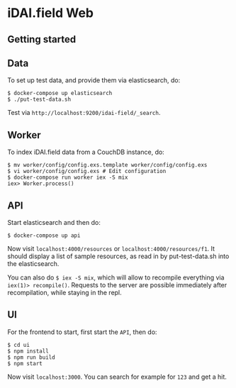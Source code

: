 # iDAI.field Web

## Getting started

## Data

To set up test data, and provide them via elasticsearch, do:

```
$ docker-compose up elasticsearch
$ ./put-test-data.sh
```

Test via `http://localhost:9200/idai-field/_search`.

## Worker

To index iDAI.field data from a CouchDB instance, do:

```
$ mv worker/config/config.exs.template worker/config/config.exs
$ vi worker/config/config.exs # Edit configuration
$ docker-compose run worker iex -S mix
iex> Worker.process()
```

## API

Start elasticsearch and then do:

```
$ docker-compose up api
```

Now visit `localhost:4000/resources` or `localhost:4000/resources/f1`. It should display a list of sample
resources, as read in by put-test-data.sh into the elasticsearch.

You can also do `$ iex -S mix`, which will allow to recompile everything via `iex(1)> recompile()`. Requests to 
the server are possible immediately after recompilation, while staying in the repl. 

## UI

For the frontend to start, first start the `API`, then do:

```
$ cd ui
$ npm install
$ npm run build
$ npm start
```

Now visit `localhost:3000`. You can search for example for `123` and get a hit.
